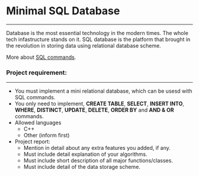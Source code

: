 # Minimal SQL Database
- - - -
Database is the most essential technology in the modern times. The whole tech infastructure stands on it. SQL database is the platform that brought in the revolution in storing data using relational database scheme. 

More about [SQL commands](http://www.sqlcommands.net/).

### Project requirement:
- - - -
* You must implement a mini relational database, which can be usesd with SQL commands.
* You only need to implement, **CREATE TABLE**, **SELECT**, **INSERT INTO**, **WHERE**, **DISTINCT**, **UPDATE**, **DELETE**, **ORDER BY** and **AND & OR** commands. 
* Allowed languages
   * C++
   * Other (inform first)
* Project report:
	* Mention in detail about any extra features you added, if any.
    * Must include detail explanation of your algorithms.
    * Must include short description of all major functions/classes.
    * Must include detail of the data storage scheme.

